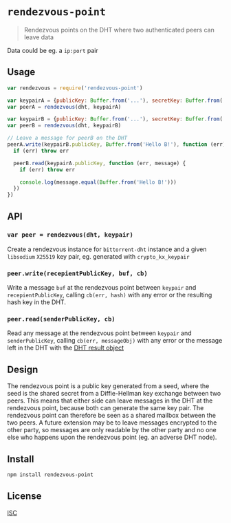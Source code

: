 # `rendezvous-point`

> Rendezvous points on the DHT where two authenticated peers can leave data

Data could be eg. a `ip:port` pair

## Usage

```js
var rendezvous = require('rendezvous-point')

var keypairA = {publicKey: Buffer.from('...'), secretKey: Buffer.from('...')}
var peerA = rendezvous(dht, keypairA)

var keypairB = {publicKey: Buffer.from('...'), secretKey: Buffer.from('...')}
var peerB = rendezvous(dht, keypairB)

// Leave a message for peerB on the DHT
peerA.write(keypairB.publicKey, Buffer.from('Hello B!'), function (err) {
  if (err) throw err

  peerB.read(keypairA.publicKey, function (err, message) {
    if (err) throw err

    console.log(message.equal(Buffer.from('Hello B!')))
  })
})
```

## API

### `var peer = rendezvous(dht, keypair)`

Create a rendezvous instance for `bittorrent-dht` instance and a given
`libsodium` `X25519` key pair, eg. generated with `crypto_kx_keypair`

### `peer.write(recepientPublicKey, buf, cb)`

Write a message `buf` at the rendezvous point between `keypair` and
`recepientPublicKey`, calling `cb(err, hash)` with any error or the resulting
hash key in the DHT.

### `peer.read(senderPublicKey, cb)`

Read any message at the rendezvous point between `keypair` and
`senderPublicKey`, calling `cb(err, messageObj)` with any error or the message
left in the DHT with the [DHT result object](https://github.com/webtorrent/bittorrent-dht#dhtgethash-opts-callback)


## Design

The rendezvous point is a public key generated from a seed, where the seed is
the shared secret from a Diffie-Hellman key exchange between two peers. This
means that either side can leave messages in the DHT at the rendezvous point,
because both can generate the same key pair. The rendezvous point can therefore
be seen as a shared mailbox between the two peers. A future extension may be to
leave messages encrypted to the other party, so messages are only readable by
the other party and no one else who happens upon the rendezvous point (eg. an
adverse DHT node).

## Install

```sh
npm install rendezvous-point
```

## License

[ISC](LICENSE)
